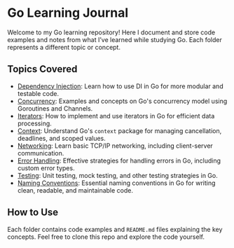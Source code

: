 # Go Learning Journal

Welcome to my Go learning repository! Here I document and store code examples and notes from what I’ve learned while studying Go. Each folder represents a different topic or concept.

## Topics Covered
- [Dependency Injection](./DependencyInjection/README.md): Learn how to use DI in Go for more modular and testable code.
- [Concurrency](./Concurrency/README.md): Examples and concepts on Go's concurrency model using Goroutines and Channels.
- [Iterators](./Iterators/README.md): How to implement and use iterators in Go for efficient data processing.
- [Context](./Context/README.md): Understand Go's `context` package for managing cancellation, deadlines, and scoped values.
- [Networking](./Networking/README.md): Learn basic TCP/IP networking, including client-server communication.
- [Error Handling](./ErrorHandling/README.md): Effective strategies for handling errors in Go, including custom error types.
- [Testing](./Testing/README.md): Unit testing, mock testing, and other testing strategies in Go.
- [Naming Conventions](./NamingConventions/README.md): Essential naming conventions in Go for writing clean, readable, and maintainable code.


## How to Use
Each folder contains code examples and `README.md` files explaining the key concepts. Feel free to clone this repo and explore the code yourself.
